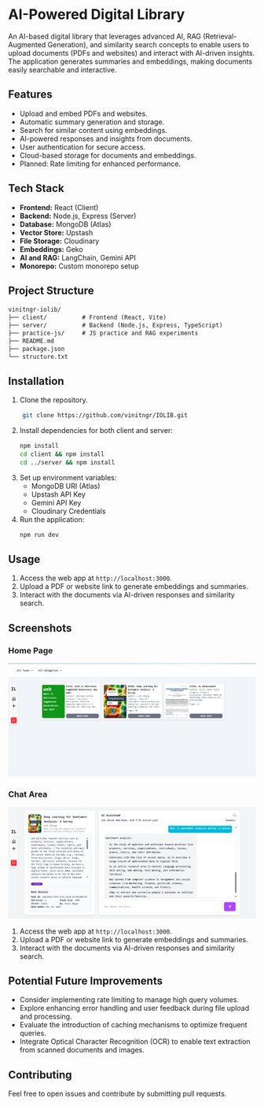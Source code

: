 # AI-Powered Digital Library

An AI-based digital library that leverages advanced AI, RAG (Retrieval-Augmented Generation), and similarity search concepts to enable users to upload documents (PDFs and websites) and interact with AI-driven insights. The application generates summaries and embeddings, making documents easily searchable and interactive.

## Features
- Upload and embed PDFs and websites.
- Automatic summary generation and storage.
- Search for similar content using embeddings.
- AI-powered responses and insights from documents.
- User authentication for secure access.
- Cloud-based storage for documents and embeddings.
- Planned: Rate limiting for enhanced performance.

## Tech Stack
- **Frontend:** React (Client)
- **Backend:** Node.js, Express (Server)
- **Database:** MongoDB (Atlas)
- **Vector Store:** Upstash
- **File Storage:** Cloudinary
- **Embeddings:** Geko
- **AI and RAG:** LangChain, Gemini API
- **Monorepo:** Custom monorepo setup

## Project Structure
```
vinitngr-iolib/
├── client/          # Frontend (React, Vite)
├── server/          # Backend (Node.js, Express, TypeScript)
├── practice-js/     # JS practice and RAG experiments
├── README.md
├── package.json
└── structure.txt

```

## Installation
1. Clone the repository. 
```bash 
    git clone https://github.com/vinitngr/IOLIB.git
```
2. Install dependencies for both client and server:
   ```bash
   npm install
   cd client && npm install
   cd ../server && npm install
   ```
3. Set up environment variables:
   - MongoDB URI (Atlas)
   - Upstash API Key
   - Gemini API Key
   - Cloudinary Credentials
4. Run the application:
   ```bash
   npm run dev
   ```

## Usage
1. Access the web app at `http://localhost:3000`.
2. Upload a PDF or website link to generate embeddings and summaries.
3. Interact with the documents via AI-driven responses and similarity search.

## Screenshots
### Home Page
![Home Page](./client/public/HomePage.png)

### Chat Area
![Chat Area](./client/public/chat.png)
1. Access the web app at `http://localhost:3000`.
2. Upload a PDF or website link to generate embeddings and summaries.
3. Interact with the documents via AI-driven responses and similarity search.

## Potential Future Improvements
- Consider implementing rate limiting to manage high query volumes.
- Explore enhancing error handling and user feedback during file upload and processing.
- Evaluate the introduction of caching mechanisms to optimize frequent queries.
- Integrate Optical Character Recognition (OCR) to enable text extraction from scanned documents and images.

## Contributing
Feel free to open issues and contribute by submitting pull requests.
